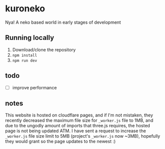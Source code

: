 # kuroneko
Nya! A neko based world in early stages of development
## Running locally
1. Download/clone the repository
2. `npm install`
3. `npm run dev`

## todo
- [ ] improve performance

## notes
This website is hosted on cloudflare pages, and if I'm not mistaken, they recently decreased the maximum file size for `_worker.js` file to 1MB, and due to the ungodly amount of imports that three.js requires, the hosted page is not being updated ATM. I have sent a request to increase the `_worker.js` file size limit to 5MB (project's `_worker.js` now ~3MB), hopefully they would grant so the page updates to the newest :)
